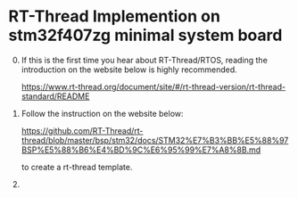 # RT-Thread Implemention on stm32f407zg minimal system board

0. If this is the first time you hear about RT-Thread/RTOS, reading the introduction on the website below is highly recommended.

    <https://www.rt-thread.org/document/site/#/rt-thread-version/rt-thread-standard/README>

1. Follow the instruction on the website below:

    <https://github.com/RT-Thread/rt-thread/blob/master/bsp/stm32/docs/STM32%E7%B3%BB%E5%88%97BSP%E5%88%B6%E4%BD%9C%E6%95%99%E7%A8%8B.md>
    
    to create a rt-thread template.

2. 